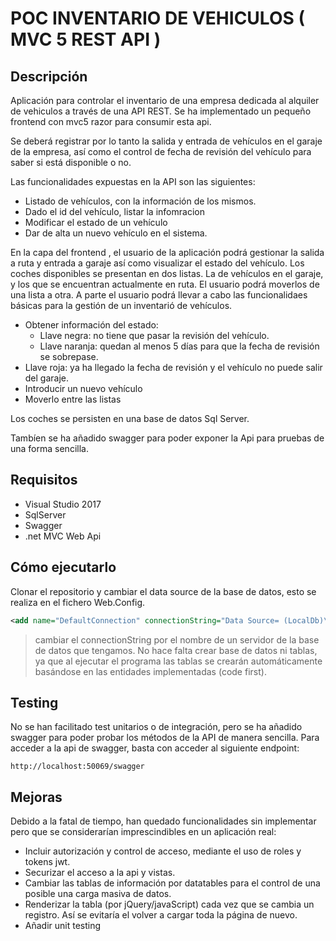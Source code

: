 # POC INVENTARIO DE VEHICULOS ( MVC 5 REST API )

## Descripción
Aplicación para controlar el inventario de una empresa dedicada al alquiler de vehiculos a través de una API REST.
Se ha implementado un pequeño frontend con mvc5 razor para consumir esta api.

Se deberá registrar por lo tanto la salida y entrada de vehículos en el garaje de la empresa, así como el control de fecha de revisión del vehículo para saber si está disponible o no.

Las funcionalidades expuestas en la API son las siguientes:
- Listado de vehículos, con la información de los mismos.
- Dado el id del vehículo, listar la infomracion
- Modificar el estado de un vehículo
- Dar de alta un nuevo vehículo en el sistema.

En la capa del frontend , el usuario de la aplicación podrá gestionar la salida a ruta y entrada a garaje así como visualizar el estado del vehículo.
Los coches disponibles se presentan en dos listas. La de vehículos en el garaje, y los que se encuentran actualmente en ruta. El usuario podrá moverlos de una lista a otra.
A parte el usuario podrá llevar a cabo las funcionalidaes básicas para la gestión de un inventarió de vehículos.
- Obtener información del estado:
  - Llave negra: no tiene que pasar la revisión del vehículo.
  - Llave naranja: quedan al menos 5 días para que la fecha de revisión se sobrepase.
 - Llave roja: ya ha llegado la fecha de revisión y el vehículo no puede salir del garaje.
- Introducir un nuevo vehículo
- Moverlo entre las listas

Los coches se persisten en una base de datos Sql Server.

Tambíen se ha añadido swagger para poder exponer la Api para pruebas de una forma sencilla.

## Requisitos 
 - Visual Studio 2017
 - SqlServer
 - Swagger
 - .net MVC Web Api
 
## Cómo ejecutarlo 

Clonar el repositorio y cambiar el data source de la base de datos, esto se realiza en el fichero Web.Config.

```xml
<add name="DefaultConnection" connectionString="Data Source= (LocalDb)\MSSQLLocalDB;initial catalog=SystemGoal;integrated security=True;MultipleActiveResultSets=True;" providerName="System.Data.SqlClient" />
```
> cambiar el connectionString por el nombre de un servidor de la base de datos que tengamos. No hace falta crear base de datos ni tablas, ya que al ejecutar el programa las tablas se crearán automáticamente basándose en las entidades implementadas (code first).

## Testing

No se han facilitado test unitarios o de integración, pero se ha añadido swagger para poder probar los métodos de la API de manera sencilla.
Para acceder a la api de swagger, basta con acceder al siguiente endpoint:

```
http://localhost:50069/swagger
```

## Mejoras

Debido a la fatal de tiempo, han quedado funcionalidades sin implementar pero que se considerarían imprescindibles en un aplicación real:
- Incluir autorización y control de acceso, mediante el uso de roles y tokens jwt.
- Securizar el acceso a la api y vistas.
- Cambiar las tablas de información por datatables para el control de una posible una carga masiva de datos.
- Renderizar la tabla (por jQuery/javaScript) cada vez que se cambia un registro. Así se evitaría el volver a cargar toda la página de nuevo. 
- Añadir unit testing


 
